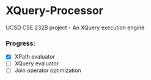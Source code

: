 # XQuery-Processor
UCSD CSE 232B project - An XQuery execution engine

### Progress:
- [x] XPath evaluator
- [ ] XQuery evaluator
- [ ] Join operator optimization
